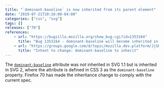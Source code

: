 ```yaml
---
title: "`dominant-baseline` is now inherited from its parent element"
date: "2019-07-21T20:10:00-04:00"
categories: ["css", "svg"]
tags: []
releases: ["70"]
references:
    - url: "https://bugzilla.mozilla.org/show_bug.cgi?id=1353164"
      title: "Bug 1353164 - dominant-baseline will become inherited in SVG 2 (and CSS Inline 3)"
    - url: "https://groups.google.com/d/topic/mozilla.dev.platform/JjSHhxIn1Wk/discussion"
      title: "Intent to change: dominant-baseline to inherit"
---
```

The [`dominant-baseline`](https://developer.mozilla.org/docs/Web/SVG/Attribute/dominant-baseline) attribute was not inherited in SVG 1.1 but is inherited in SVG 2, where the attribute is defined in CSS 3 as the `dominant-baseline` property. Firefox 70 has made the inheritance change to comply with the current spec.
